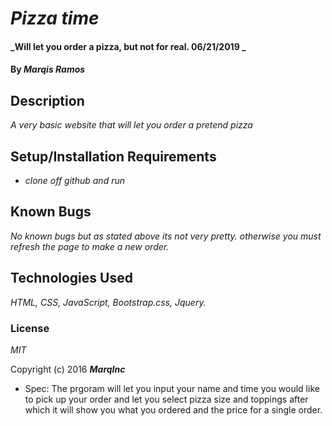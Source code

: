 # _Pizza time_

#### _Will let you order a pizza, but not for real. 06/21/2019 _

#### By _**Marqis Ramos**_

## Description

_A very basic website that will let you order a pretend pizza_

## Setup/Installation Requirements

* _clone off github and run_


## Known Bugs
_No known bugs but as stated above its not very pretty._
_otherwise you must refresh the page to make a new order._


## Technologies Used

_HTML, CSS, JavaScript, Bootstrap.css, Jquery._

### License

*MIT*

Copyright (c) 2016 **_MarqInc_**

* Spec: The prgoram will let you input your name and time you would like to pick up your order and  let you select pizza size and toppings
after which it will show you what you ordered and the price for a single order.
